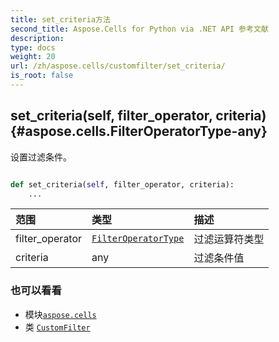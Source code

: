 ```yaml
---
title: set_criteria方法
second_title: Aspose.Cells for Python via .NET API 参考文献
description:
type: docs
weight: 20
url: /zh/aspose.cells/customfilter/set_criteria/
is_root: false
---
```

##  set_criteria(self, filter_operator, criteria) {#aspose.cells.FilterOperatorType-any}
设置过滤条件。



```python

def set_criteria(self, filter_operator, criteria):
    ...
```


|范围|类型|描述|
| :- | :- | :- |
| filter_operator | [`FilterOperatorType`](/cells/python-net/zh/aspose.cells/filteroperatortype) |过滤运算符类型|
| criteria | any |过滤条件值|



### 也可以看看
* 模块[`aspose.cells`](../../)
* 类 [`CustomFilter`](/cells/python-net/zh/aspose.cells/customfilter)
